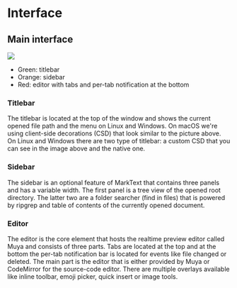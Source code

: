# Interface

## Main interface

![](assets/marktext-interface.png)

- Green: titlebar
- Orange: sidebar
- Red: editor with tabs and per-tab notification at the bottom

### Titlebar

The titlebar is located at the top of the window and shows the current opened file path and the menu on Linux and Windows. On macOS we're using client-side decorations (CSD) that look similar to the picture above. On Linux and Windows there are two type of titlebar: a custom CSD that you can see in the image above and the native one.

### Sidebar

The sidebar is an optional feature of MarkText that contains three panels and has a variable width. The first panel is a tree view of the opened root directory. The latter two are a folder searcher (find in files) that is powered by ripgrep and table of contents of the currently opened document.

### Editor

The editor is the core element that hosts the realtime preview editor called Muya and consists of three parts. Tabs are located at the top and at the bottom the per-tab notification bar is located for events like file changed or deleted. The main part is the editor that is either provided by Muya or CodeMirror for the source-code editor. There are multiple overlays available like inline toolbar, emoji picker, quick insert or image tools.
